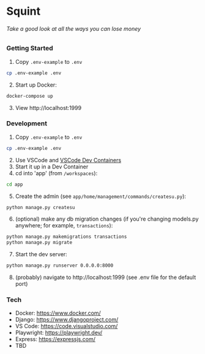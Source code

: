 # Squint

###### Take a good look at all the ways you can lose money

### Getting Started

1. Copy `.env-example` to `.env`

```sh
cp .env-example .env
```

2. Start up Docker:

```sh
docker-compose up
```

3. View http://localhost:1999

### Development

1. Copy `.env-example` to `.env`

```sh
cp .env-example .env
```

2. Use VSCode and [VSCode Dev Containers](https://marketplace.visualstudio.com/items?itemName=ms-vscode-remote.remote-containers)
3. Start it up in a Dev Container
4. cd into 'app' (from `/workspaces`):

```sh
cd app
```

5. Create the admin (see `app/home/management/commands/createsu.py`):

```sh
python manage.py createsu
```

6. (optional) make any db migration changes (if you're changing models.py anywhere; for example, `transactions`):

```sh
python manage.py makemigrations transactions
python manage.py migrate
```

7. Start the dev server:

```sh
python manage.py runserver 0.0.0.0:8000
```

8. (probably) navigate to http://localhost:1999 (see .env file for the default port)

### Tech

- Docker: https://www.docker.com/
- Django: https://www.djangoproject.com/
- VS Code: https://code.visualstudio.com/
- Playwright: https://playwright.dev/
- Express: https://expressjs.com/
- TBD
